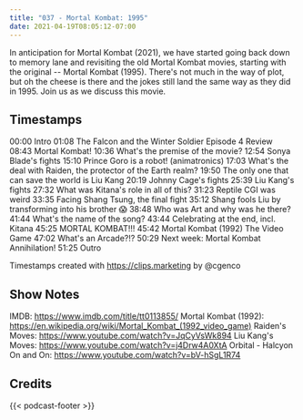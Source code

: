 ```yaml
---
title: "037 - Mortal Kombat: 1995"
date: 2021-04-19T08:05:12-07:00
---
```

In anticipation for Mortal Kombat (2021), we have started going back down to memory lane and revisiting the old Mortal Kombat movies, starting with the original -- Mortal Kombat (1995). There's not much in the way of plot, but oh the cheese is there and the jokes still land the same way as they did in 1995. Join us as we discuss this movie.
<!--more-->

## Timestamps
00:00 Intro
01:08 The Falcon and the Winter Soldier Episode 4 Review
08:43 Mortal Kombat!
10:36 What's the premise of the movie?
12:54 Sonya Blade's fights
15:10 Prince Goro is a robot! (animatronics)
17:03 What's the deal with Raiden, the protector of the Earth realm?
19:50 The only one that can save the world is Liu Kang
20:19 Johnny Cage's fights
25:39 Liu Kang's fights
27:32 What was Kitana's role in all of this?
31:23 Reptile CGI was weird
33:35 Facing Shang Tsung, the final fight
35:12 Shang fools Liu by transforming into his brother 😱
38:48 Who was Art and why was he there?
41:44 What's the name of the song?
43:44 Celebrating at the end, incl. Kitana
45:25 MORTAL KOMBAT!!!
45:42 Mortal Kombat (1992) The Video Game
47:02 What's an Arcade?!?
50:29 Next week: Mortal Kombat Annihilation!
51:25 Outro

Timestamps created with https://clips.marketing by @cgenco

## Show Notes
IMDB: https://www.imdb.com/title/tt0113855/
Mortal Kombat (1992): https://en.wikipedia.org/wiki/Mortal_Kombat_(1992_video_game)
Raiden's Moves: https://www.youtube.com/watch?v=JqCyVsWk894
Liu Kang's Moves: https://www.youtube.com/watch?v=j4Drw4A0XtA
Orbital - Halcyon On and On: https://www.youtube.com/watch?v=bV-hSgL1R74

## Credits
{{< podcast-footer >}}

